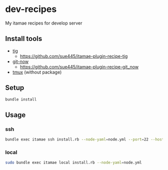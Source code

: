# dev-recipes
My itamae recipes for develop server

## Install tools
* [tig](https://github.com/jonas/tig)
  * https://github.com/sue445/itamae-plugin-recipe-tig
* [git-now](https://github.com/iwata/git-now)
  * https://github.com/sue445/itamae-plugin-recipe-git_now
* [tmux](https://tmux.github.io/) (without package)

## Setup
```sh
bundle install
```

## Usage
### ssh
```sh
bundle exec itamae ssh install.rb --node-yaml=node.yml --port=22 --host=<HOST>
```

### local
```sh
sudo bundle exec itamae local install.rb --node-yaml=node.yml
```
